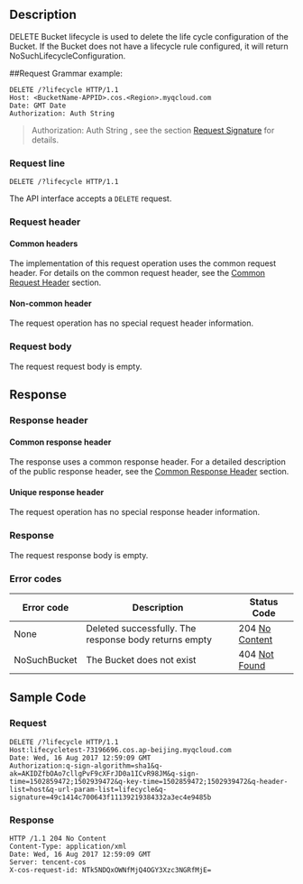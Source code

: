 ## Description
DELETE Bucket lifecycle is used to delete the life cycle configuration of the Bucket. If the Bucket does not have a lifecycle rule configured, it will return NoSuchLifecycleConfiguration.

##Request
Grammar example:
```
DELETE /?lifecycle HTTP/1.1
Host: <BucketName-APPID>.cos.<Region>.myqcloud.com
Date: GMT Date
Authorization: Auth String
```
>Authorization: Auth String , see the section [Request Signature](https://intl.cloud.tencent.com/document/product/436/7778) for details.

### Request line

```
DELETE /?lifecycle HTTP/1.1
```

The API interface accepts a `DELETE` request.


### Request header

#### Common headers

The implementation of this request operation uses the common request header. For details on the common request header, see the [Common Request Header](https://cloud.tencent.com/document/product/436/7728 "Common Request Header") section.

#### Non-common header


The request operation has no special request header information.

### Request body
The request request body is empty.
## Response
### Response header

#### Common response header

The response uses a common response header. For a detailed description of the public response header, see the [Common Response Header](https://intl.cloud.tencent.com/document/product/436/7729 "Common Response Header") section.

#### Unique response header


The request operation has no special response header information.

### Response
The request response body is empty.

### Error codes

Error code|Description|Status Code
---|---|---
None|Deleted successfully. The response body returns empty |204 [No Content](https://tools.ietf.org/html/rfc7231#section-6.3.5)
NoSuchBucket|The Bucket does not exist |404 [Not Found](https://tools.ietf.org/html/rfc7231#section-6.5.4)


## Sample Code

### Request

```
DELETE /?lifecycle HTTP/1.1
Host:lifecycletest-73196696.cos.ap-beijing.myqcloud.com
Date: Wed, 16 Aug 2017 12:59:09 GMT
Authorization:q-sign-algorithm=sha1&q-ak=AKIDZfbOAo7cllgPvF9cXFrJD0a1ICvR98JM&q-sign-time=1502859472;1502939472&q-key-time=1502859472;1502939472&q-header-list=host&q-url-param-list=lifecycle&q-signature=49c1414c700643f11139219384332a3ec4e9485b
```

### Response

```
HTTP /1.1 204 No Content
Content-Type: application/xml
Date: Wed, 16 Aug 2017 12:59:09 GMT
Server: tencent-cos
X-cos-request-id: NTk5NDQxOWNfMjQ4OGY3Xzc3NGRfMjE=
```